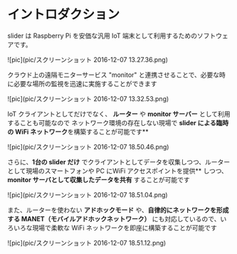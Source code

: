 # イントロダクション

slider は Raspberry Pi を安価な汎用 IoT 端末として利用するためのソフトウェアです。

![pic](pic/スクリーンショット 2016-12-07 13.27.36.png)                                               

         クラウド上の          遠隔モニターサービス "monitor" と連携させることで、必要な時に必要な場所の監視を迅速に実施することができます


![pic](pic/スクリーンショット 2016-12-07 13.32.53.png)
                                               

IoT クライアントとしてだけでなく、 **ルーター** や **monitor サーバー** として利用することも可能なので ネットワーク環境の存在しない現場で **slider による臨時の WiFi ネットワーク**を構築することが可能です**


![pic](pic/スクリーンショット 2016-12-07 18.50.46.png)


さらに、**1台の slider だけ** でクライアントとしてデータを収集しつつ、ルーターとして現場のスマートフォンや PC にWiFi アクセスポイントを提供** しつつ、**monitor サーバとして収集したデータを共有** することが可能です


![pic](pic/スクリーンショット 2016-12-07 18.51.04.png)


また、ルーターを使わない **アドホックモード** や、**自律的にネットワークを形成する MANET（モバイルアドホックネットワーク）** にも対応しているので、いろいろな現場で柔軟な WiFi ネットワークを即座に構築することが可能です


![pic](pic/スクリーンショット 2016-12-07 18.51.12.png)

